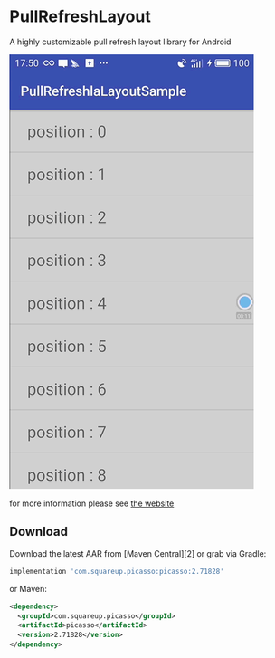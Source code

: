 PullRefreshLayout  
=======
A highly customizable pull refresh layout library for Android  

![image](https://github.com/WinsonZhou/PullRefreshLayout/blob/master/screenshots/pullrefreshlayout.gif)  

for more information please see [the website][1]


Download
--------

Download the latest AAR from [Maven Central][2] or grab via Gradle:
```groovy
implementation 'com.squareup.picasso:picasso:2.71828'
```
or Maven:
```xml
<dependency>
  <groupId>com.squareup.picasso</groupId>
  <artifactId>picasso</artifactId>
  <version>2.71828</version>
</dependency>
```

[1]: https://blog.csdn.net/wenxiang423/article/details/82746029
